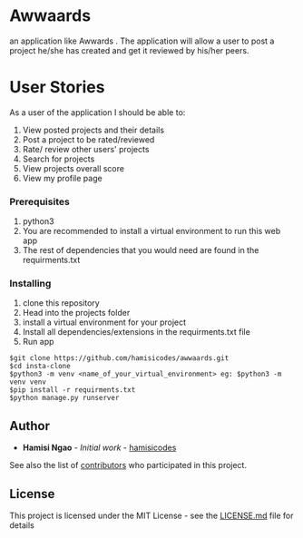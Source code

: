 # Awwaards

  an application like Awwards . The application will allow a user to post a project he/she has created and get it reviewed by his/her peers.

# User Stories
As a user of the application I should be able to:

1. View posted projects and their details
1. Post a project to be rated/reviewed
1. Rate/ review other users' projects
1. Search for projects 
1. View projects overall score
1. View my profile page

### Prerequisites
1. python3 
1. You are recommended to install a virtual environment to run this web app
1. The rest of dependencies that you would need are found in the requirments.txt


### Installing

1. clone this repository
1. Head into the projects folder
1. install a virtual environment for your project
1. Install all dependencies/extensions in the requirments.txt file
1. Run app

```
$git clone https://github.com/hamisicodes/awwaards.git
$cd insta-clone
$python3 -m venv <name_of_your_virtual_environment> eg: $python3 -m venv venv
$pip install -r requirments.txt
$python manage.py runserver

```

## Author

* **Hamisi Ngao** - *Initial work* - [hamisicodes](https://github.com/hamisicodes)

See also the list of [contributors](https://github.com/your/project/contributors) who participated in this project.

## License

This project is licensed under the MIT License - see the [LICENSE.md](LICENSE.md) file for details
